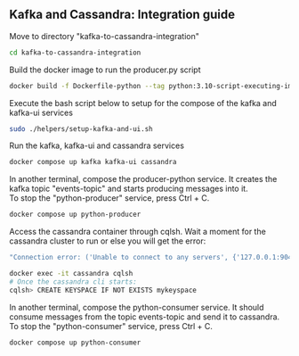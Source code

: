 ## Kafka and Cassandra: Integration guide

Move to directory "kafka-to-cassandra-integration"
```sh
cd kafka-to-cassandra-integration
```
Build the docker image to run the producer.py script
```sh
docker build -f Dockerfile-python --tag python:3.10-script-executing-image .
```
Execute the bash script below to setup for the compose of the kafka and kafka-ui services
```sh
sudo ./helpers/setup-kafka-and-ui.sh
```

Run the kafka, kafka-ui and cassandra services
```sh
docker compose up kafka kafka-ui cassandra
```
In another terminal, compose the producer-python service. It creates the kafka topic "events-topic" and starts producing messages into it.<br>
To stop the "python-producer" service, press Ctrl + C.
```sh
docker compose up python-producer 
```
Access the cassandra container through cqlsh. Wait a moment for the cassandra cluster to run or else you will get the error: 
```sh
"Connection error: ('Unable to connect to any servers', {'127.0.0.1:9042': ConnectionRefusedError(111, "Tried connecting to [('127.0.0.1', 9042)]. Last error: Connection refused")})"
```
 
```sh
docker exec -it cassandra cqlsh
# Once the cassandra cli starts:
cqlsh> CREATE KEYSPACE IF NOT EXISTS mykeyspace
```

In another terminal, compose the python-consumer service. It should consume messages from the topic events-topic and send it to cassandra.<br>
To stop the "python-consumer" service, press Ctrl + C.
```sh
docker compose up python-consumer 
```
